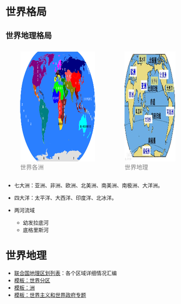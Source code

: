 # 世界格局

## 世界地理格局

<div style="display: flex; justify-content: left">
  <figure>
    <img src="assets/1200px-CIA_map_of_world_by_subregions_of_UN_geoscheme_zh-cn.png" alt="世界各洲" style="height: 300px" />
    <figcaption style="font-size: 16px; color: gray">世界各洲</figcaption>
  </figure>
  <figure>
    <img src="assets/世界地理.jpeg" alt="世界地理" style="height: 300px" />
    <figcaption style="font-size: 16px; color: gray">世界地理</figcaption>
  </figure>
</div>



- 七大洲：亚洲、非洲、欧洲、北美洲、南美洲、南极洲、大洋洲。
- 四大洋：太平洋、大西洋、印度洋、北冰洋。
- 两河流域

    - 幼发拉底河
    - 底格里斯河

# 世界地理

- [联合国地理区划列表](https://zh.wikipedia.org/wiki/联合国地理区划列表)：各个区域详细情况汇编
- [模板：世界分区](https://zh.wikipedia.org/wiki/Template:世界分区)
- [模板：洲](https://zh.wikipedia.org/wiki/Template:洲)
- [模板：世界主义和世界政府专题](https://zh.wikipedia.org/wiki/Template:世界主义和世界政府专题)